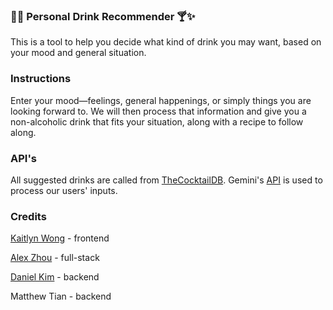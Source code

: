 ### 🌴🍹 Personal Drink Recommender 🍸✨

This is a tool to help you decide what kind of drink you may want, based on your mood and general situation. 

### Instructions

Enter your mood—feelings, general happenings, or simply things you are looking forward to. We will then process that information
and give you a non-alcoholic drink that fits your situation, along with a recipe to follow along.

### API's

All suggested drinks are called from [TheCocktailDB](https://www.thecocktaildb.com/). Gemini's [API]([url](https://ai.google.dev/gemini-api/docs)) is used to process our users' inputs.

### Credits

[Kaitlyn Wong]([url](https://github.com/keiqxji)) - frontend

[Alex Zhou]([url](https://github.com/programmedmeme)) - full-stack

[Daniel Kim]([url](https://github.com/dkim3110)) - backend

Matthew Tian - backend 
